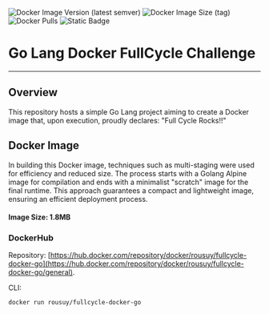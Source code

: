 ![Docker Image Version (latest semver)](https://img.shields.io/docker/v/rousuy/fullcycle-docker-go)
![Docker Image Size (tag)](https://img.shields.io/docker/image-size/rousuy/fullcycle-docker-go/latest)
![Docker Pulls](https://img.shields.io/docker/pulls/rousuy/fullcycle-docker-go)
![Static Badge](https://img.shields.io/badge/language-Golang-ffeb2a)

# Go Lang Docker FullCycle Challenge

---

## Overview

This repository hosts a simple Go Lang project aiming to create a Docker image that, upon execution, proudly declares: "Full Cycle Rocks!!"

## Docker Image
In building this Docker image, techniques such as multi-staging were used for efficiency and reduced size. The process starts with a Golang Alpine image for compilation and ends with a minimalist "scratch" image for the final runtime. This approach guarantees a compact and lightweight image, ensuring an efficient deployment process.

#### Image Size: 1.8MB


### DockerHub

Repository: [https://hub.docker.com/repository/docker/rousuy/fullcycle-docker-go](https://hub.docker.com/repository/docker/rousuy/fullcycle-docker-go/general).

CLI:

```bash
docker run rousuy/fullcycle-docker-go
``````